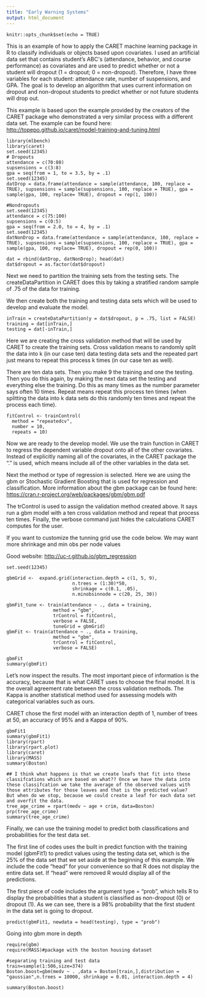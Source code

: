 ```yaml
---
title: "Early Warning Systems"
output: html_document
---
```


```{r setup, include=FALSE}
knitr::opts_chunk$set(echo = TRUE)
```
This is an example of how to apply the CARET machine learning package in R to classify individuals or objects based upon covariates. I used an artificial data set that contains student’s ABC's (attendance, behavior, and course performance) as covariates and are used to predict whether or not a student will dropout (1 = dropout; 0 = non-dropout).  Therefore, I have three variables for each student: attendance rate, number of suspensions, and GPA. The goal is to develop an algorithm that uses current information on dropout and non-dropout students to predict whether or not future students will drop out.

This example is based upon the example provided by the creators of the CARET package who demonstrated a very similar process with a different data set. The example can be found here: http://topepo.github.io/caret/model-training-and-tuning.html
```{r, message=FALSE, warning=FALSE, echo=FALSE}
library(mlbench)
library(caret)
set.seed(12345)
# Dropouts
attendance = c(70:80)
supsensions = c(3:8)
gpa = seq(from = 1, to = 3.5, by = .1)
set.seed(12345)
datDrop = data.frame(attendance = sample(attendance, 100, replace = TRUE), supsensions = sample(supsensions, 100, replace = TRUE), gpa = sample(gpa, 100, replace= TRUE), dropout = rep(1, 100))

#Nondropouts
set.seed(12345)
attendance = c(75:100)
supsensions = c(0:5)
gpa = seq(from = 2.0, to = 4, by = .1)
set.seed(12345)
datNonDrop = data.frame(attendance = sample(attendance, 100, replace = TRUE), supsensions = sample(supsensions, 100, replace = TRUE), gpa = sample(gpa, 100, replace= TRUE), dropout = rep(0, 100))

dat = rbind(datDrop, datNonDrop); head(dat)
dat$dropout = as.factor(dat$dropout)
```
Next we need to partition the training sets from the testing sets. The createDataPartition in CARET does this by taking a stratified random sample of .75 of the data for training.

We then create both the training and testing data sets which will be used to develop and evaluate the model.
```{r}
inTrain = createDataPartition(y = dat$dropout, p = .75, list = FALSE)
training = dat[inTrain,]
testing = dat[-inTrain,] 
```
Here we are creating the cross validation method that will be used by CARET to create the training sets. Cross validation means to randomly split the data into k (in our case ten) data testing data sets and the repeated part just means to repeat this process k times (in our case ten as well).

There are ten data sets.  Then you make 9 the training and one the testing.  Then you do this again, by making the next data set the testing and everything else the training.  Do this as many times as the number parameter says often 10 times.  Repeat means repeat this process ten times (when splitting the data into k data sets do this randomly ten times and repeat the process each time).
```{r}
fitControl <- trainControl(
  method = "repeatedcv",
  number = 10,
  repeats = 10)
```
Now we are ready to the develop model. We use the train function in CARET to regress the dependent variable dropout onto all of the other covariates. Instead of explicitly naming all of the covariates, in the CARET package the “.” is used, which means include all of the other variables in the data set.

Next the method or type of regression is selected. Here we are using the gbm or Stochastic Gradient Boosting that is used for regression and classification. More information about the gbm package can be found here: https://cran.r-project.org/web/packages/gbm/gbm.pdf

The trControl is used to assign the validation method created above. It says run a gbm model with a ten cross validation method and repeat that process ten times. Finally, the verbose command just hides the calculations CARET computes for the user.

If you want to customize the tunning grid use the code below.  We may want more shrinkage and min obs per node values

Good website: http://uc-r.github.io/gbm_regression
```{r}
set.seed(12345)

gbmGrid <-  expand.grid(interaction.depth = c(1, 5, 9), 
                        n.trees = (1:30)*50, 
                        shrinkage = c(0.1, .05),
                        n.minobsinnode = c(20, 25, 30))

gbmFit_tune <- train(attendance ~ ., data = training, 
                 method = "gbm", 
                 trControl = fitControl,
                 verbose = FALSE,
                 tuneGrid = gbmGrid)
gbmFit <- train(attendance ~ ., data = training, 
                 method = "gbm", 
                 trControl = fitControl,
                 verbose = FALSE)

gbmFit
summary(gbmFit)
```
Let’s now inspect the results. The most important piece of information is the accuracy, because that is what CARET uses to choose the final model. It is the overall agreement rate between the cross validation methods. The Kappa is another statistical method used for assessing models with categorical variables such as ours.

CARET chose the first model with an interaction depth of 1, number of trees at 50, an accuracy of 95% and a Kappa of 90%.
```{r}
gbmFit1
summary(gbmFit1)
library(rpart)
library(rpart.plot)
library(caret)
library(MASS)
summary(Boston)

## I think what happens is that we create leafs that fit into these classifcations which are based on what?? Once we have the data into these classifcation we take the average of the observed values with those attributes for those leaves and that is the predicted value?  But when do we stop, because we could create a leaf for each data set and overfit the data.
tree_age_crime = rpart(medv ~ age + crim, data=Boston)
prp(tree_age_crime)
summary(tree_age_crime)
```
Finally, we can use the training model to predict both classifications and probabilities for the test data set.

The first line of codes uses the built in predict function with the training model (gbmFit1) to predict values using the testing data set, which is the 25% of the data set that we set aside at the beginning of this example. We include the code “head” for your convenience so that R does not display the entire data set. If “head” were removed R would display all of the predictions.

The first piece of code includes the argument type = “prob”, which tells R to display the probabilities that a student is classified as non-dropout (0) or dropout (1). As we can see, there is a 98% probability that the first student in the data set is going to dropout.  

```{r}
predict(gbmFit1, newdata = head(testing), type = "prob")
```
Going into gbm more in depth
```{r}
require(gbm)
require(MASS)#package with the boston housing dataset

#separating training and test data
train=sample(1:506,size=374)
Boston.boost=gbm(medv ~ . ,data = Boston[train,],distribution = "gaussian",n.trees = 10000, shrinkage = 0.01, interaction.depth = 4)

summary(Boston.boost)
```

